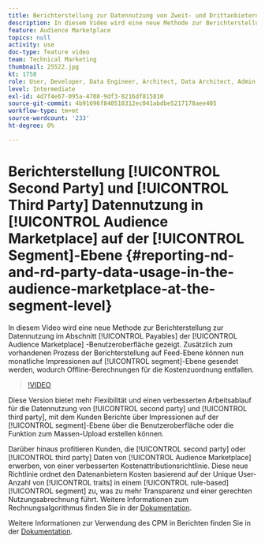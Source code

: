 ```yaml
---
title: Berichterstellung zur Datennutzung von Zweit- und Drittanbietern in Audience Marketplace auf Segmentebene
description: In diesem Video wird eine neue Methode zur Berichterstellung zur Datennutzung im Bereich "Verbindlichkeiten"der Audience Marketplace-Benutzeroberfläche gezeigt. Zusätzlich zum vorhandenen Prozess der Berichterstellung auf Feed-Ebene können nun monatliche Impressionen auf Segmentebene gesendet werden, wodurch Offline-Berechnungen für die Kostenzuordnung entfallen.
feature: Audience Marketplace
topics: null
activity: use
doc-type: feature video
team: Technical Marketing
thumbnail: 25522.jpg
kt: 1758
role: User, Developer, Data Engineer, Architect, Data Architect, Admin, Leader
level: Intermediate
exl-id: 4d7f4e67-095a-4708-9df3-8216df815810
source-git-commit: 4b91696f840518312ec041abdbe5217178aee405
workflow-type: tm+mt
source-wordcount: '233'
ht-degree: 0%

---
```


# Berichterstellung [!UICONTROL Second Party] und [!UICONTROL Third Party] Datennutzung in [!UICONTROL Audience Marketplace] auf der [!UICONTROL Segment]-Ebene {#reporting-nd-and-rd-party-data-usage-in-the-audience-marketplace-at-the-segment-level}

In diesem Video wird eine neue Methode zur Berichterstellung zur Datennutzung im Abschnitt [!UICONTROL Payables] der [!UICONTROL Audience Marketplace] -Benutzeroberfläche gezeigt. Zusätzlich zum vorhandenen Prozess der Berichterstellung auf Feed-Ebene können nun monatliche Impressionen auf [!UICONTROL segment]-Ebene gesendet werden, wodurch Offline-Berechnungen für die Kostenzuordnung entfallen.

>[!VIDEO](https://video.tv.adobe.com/v/25522/?quality=12)

Diese Version bietet mehr Flexibilität und einen verbesserten Arbeitsablauf für die Datennutzung von [!UICONTROL second party] und [!UICONTROL third party], mit dem Kunden Berichte über Impressionen auf der [!UICONTROL segment]-Ebene über die Benutzeroberfläche oder die Funktion zum Massen-Upload erstellen können.

Darüber hinaus profitieren Kunden, die [!UICONTROL second party] oder [!UICONTROL third party] Daten von [!UICONTROL Audience Marketplace] erwerben, von einer verbesserten Kostenattributionsrichtlinie. Diese neue Richtlinie ordnet den Datenanbietern Kosten basierend auf der Unique User-Anzahl von [!UICONTROL traits] in einem [!UICONTROL rule-based] [!UICONTROL segment] zu, was zu mehr Transparenz und einer gerechten Nutzungsabrechnung führt. Weitere Informationen zum Rechnungsalgorithmus finden Sie in der [Dokumentation](https://experiencecloud.adobe.com/resources/help/en_US/aam/marketplace_cpm_billing.html).

Weitere Informationen zur Verwendung des CPM in Berichten finden Sie in der [Dokumentation](https://experiencecloud.adobe.com/resources/help/en_US/aam/t_marketplace_report_cpm_usage.html).

